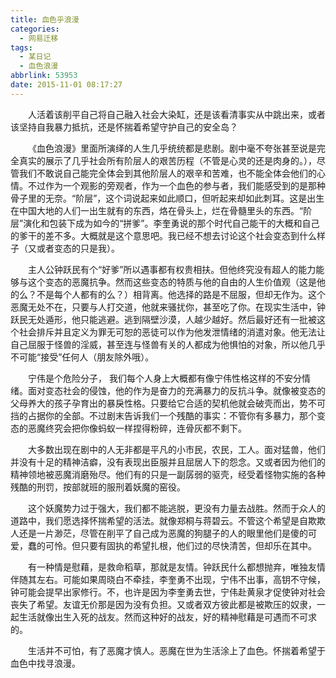 ```yaml
---
title: 血色乎浪漫
categories:
  - 网易迁移
tags:
  - 某日记
  - 血色浪漫
abbrlink: 53953
date: 2015-11-01 08:17:27
---
```


&emsp;&emsp;人活着该削平自己将自己融入社会大染缸，还是该看清事实从中跳出来，或者该坚持自我暴力抵抗，还是怀揣着希望守护自己的安全岛？

&emsp;&emsp;《血色浪漫》里面所演绎的人生几乎统统都是悲剧。剧中毫不夸张甚至说是完全真实的展示了几乎社会所有阶层人的艰苦历程（不管是心灵的还是肉身的。），尽管我们不敢说自己能完全体会到其他阶层人的艰辛和苦难，也不能全体会他们的心情。不过作为一个观影的旁观者，作为一个血色的参与者，我们能感受到的是那种骨子里的无奈。“阶层”，这个词说起来如此顺口，但听起来却如此刺耳。这是出生在中国大地的人们一出生就有的东西，烙在骨头上，烂在骨髓里头的东西。“阶层”演化和包装下成为如今的“拼爹”。李奎勇说的那个时代自己能干的大概和自己的爹干的差不多。大概就是这个意思吧。我已经不想去讨论这个社会变态到什么样子（又或者变态的只是我）。

&emsp;&emsp;主人公钟跃民有个“好爹”所以遇事都有权贵相扶。但他终究没有超人的能力能够与这个变态的恶魔抗争。然而这些变态的特质与他的自由的人生价值观（这是他的么？不是每个人都有的么？）相背离。他选择的路是不屈服，但却无作为。这个恶魔无处不在，只要与人打交道，他就来骚扰你，甚至吃了你。在现实生活中，钟跃民无处遁形，他只能逃避。逃到隔壁沙漠，人越少越好。然后最好还有一批被这个社会排斥并且定义为罪无可恕的恶徒可以作为他发泄情绪的消遣对象。他无法让自己屈服于怪兽的淫威，甚至连与怪兽有关的人都成为他惧怕的对象，所以他几乎不可能“接受”任何人（朋友除外哦）。

&emsp;&emsp;宁伟是个危险分子， 我们每个人身上大概都有像宁伟性格这样的不安分情绪。面对变态社会的侵蚀，他的作为是奋力的充满暴力的反抗斗争。就像被变态的父母养大的孩子孕育出的暴戾性格。只要给它合适的契机他就会破壳而出，势不可挡的占据你的全部。不过剧末告诉我们一个残酷的事实：不管你有多暴力，那个变态的恶魔终究会把你像蚂蚁一样捏得粉碎，连骨灰都不剩下。

&emsp;&emsp;大多数出现在剧中的人无非都是平凡的小市民，农民，工人。面对猛兽，他们并没有十足的精神洁癖，没有表现出臣服并且屈居人下的怨念。又或者因为他们的精神领地被恶魔消磨殆尽。他们有的只是一副孱弱的驱壳，经受着怪物实施的各种残酷的刑罚，按部就班的服刑着妖魔的窑役。

&emsp;&emsp;这个妖魔势力过于强大，我们都不能逃脱，更没有力量去战胜。然而于众人的道路中，我们愿选择怀揣希望的活法。就像郑桐与蒋碧云。不管这个希望是自欺欺人还是一片渺茫，尽管在削平了自己成为恶魔的狗腿子的人的眼里他们是傻的可爱，蠢的可怜。但只要有固执的希望扎根，他们过的尽快清苦，但却乐在其中。 

&emsp;&emsp;有一种情是慰藉，是救命稻草，那就是友情。钟跃民什么都想抛弃，唯独友情伴随其左右。可能如果周晓白不牵挂，李奎勇不出现，宁伟不出事，高钥不守候，钟可能会提早出家修行。不，也许是因为李奎勇去世，宁伟赴黄泉才促使钟对社会丧失了希望。友谊无价那是因为没有负担。又或者双方彼此都是被欺压的奴隶，一起生活就像出生入死的战友。然而这种好的战友，好的精神慰藉是可遇而不可求的。

&emsp;&emsp;生活并不可怕，有了恶魔才慎人。恶魔在世为生活涂上了血色。怀揣着希望于血色中找寻浪漫。

